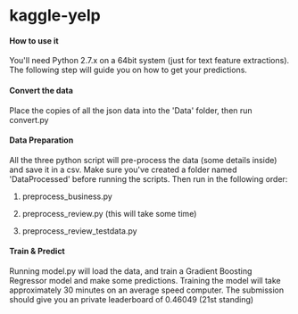 kaggle-yelp
===========

#### How to use it
You'll need Python 2.7.x on a 64bit system (just for text feature extractions).
The following step will guide you on how to get your predictions.

#### Convert the data
Place the copies of all the json data into the 'Data' folder, then run convert.py

#### Data Preparation
All the three python script will pre-process the data (some details inside)
and save it in a csv. Make sure you've created a folder named 'DataProcessed' before
running the scripts. Then run in the following order:

1) preprocess_business.py

2) preprocess_review.py (this will take some time)

3) preprocess_review_testdata.py

#### Train & Predict
Running model.py will load the data, and train a Gradient Boosting Regressor model
and make some predictions. Training the model will take approximately 30 minutes
on an average speed computer. The submission should give you an private leaderboard
of 0.46049 (21st standing)


